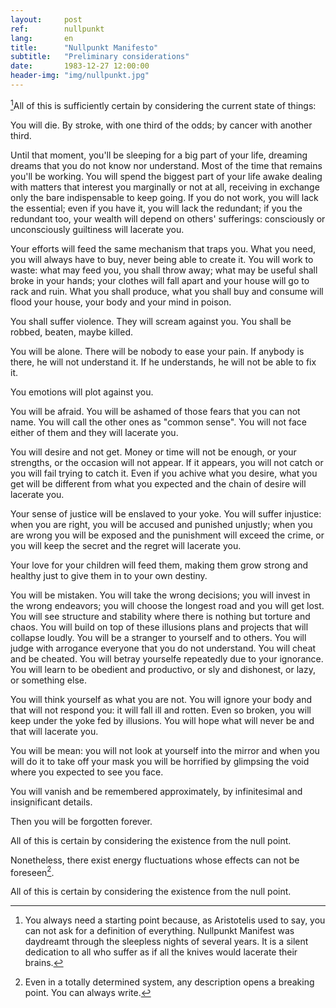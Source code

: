 ```yaml
---
layout:     post
ref:		nullpunkt
lang: 		en
title:      "Nullpunkt Manifesto"
subtitle:   "Preliminary considerations"
date:       1983-12-27 12:00:00
header-img: "img/nullpunkt.jpg"
---
```


[^1]All of this is sufficiently certain by considering the current state of things:

You will die. By stroke, with one third of the odds; by cancer with another third.

Until that moment, you'll be sleeping for a big part of your life, dreaming dreams that you do not know nor understand.
Most of the time that remains you'll be working. You will spend the biggest part of your life awake dealing with matters that interest you marginally or not at all, receiving in exchange only the bare indispensable to keep going.
If you do not work, you will lack the essential; even if you have it, you will lack the redundant; if you the redundant too, your wealth will depend on others' sufferings: consciously or unconsciously guiltiness will lacerate you.

Your efforts will feed the same mechanism that traps you. What you need, you will always have to buy, never being able to create it. You will work to waste: what may feed you, you shall throw away; what may be useful shall broke in your hands; your clothes will fall apart and your house will go to rack and ruin. What you shall produce, what you shall buy and consume will flood your house, your body and your mind in poison.

You shall suffer violence. They will scream against you. You shall be robbed, beaten, maybe killed.

You will be alone. There will be nobody to ease your pain. If anybody is there, he will not understand it. If he understands, he will not be able to fix it.

You emotions will plot against you.

You will be afraid.
You will be ashamed of those fears that you can not name. You will call the other ones as "common sense". You will not face either of them and they will lacerate you.

You will desire and not get. Money or time will not be enough, or your strengths, or the occasion will not appear. If it appears, you will not catch or you will fail trying to catch it. Even if you achive what you desire, what you get will be different from what you expected and the chain of desire will lacerate you.

Your sense of justice will be enslaved to your yoke. You will suffer injustice: when you are right, you will be accused and punished unjustly; when you are wrong you will be exposed and the punishment will exceed the crime, or you will keep the secret and the regret will lacerate you.

Your love for your children will feed them, making them grow strong and healthy just to give them in to your own destiny.

You will be mistaken. You will take the wrong decisions; you will invest in the wrong endeavors; you will choose the longest road and you will get lost.
You will see structure and stability where there is nothing but torture and chaos. You will build on top of these illusions plans and projects that will collapse loudly. You will be a stranger to yourself and to others. You will judge with arrogance everyone that you do not understand. You will cheat and be cheated. You will betray yourselfe repeatedly due to your ignorance. You will learn to be obedient and productivo, or sly and dishonest, or lazy, or something else.

You will think yourself as what you are not. You will ignore your body and that will not respond you: it will fall ill and rotten. Even so broken, you will keep under the yoke fed by illusions. You will hope what will never be and that will lacerate you.

You will be mean: you will not look at yourself into the mirror and when you will do it to take off your mask you will be horrified by glimpsing the void where you expected to see you face.

You will vanish and be remembered approximately, by infinitesimal and insignificant details.

Then you will be forgotten forever.

All of this is certain by considering the existence from the null point.

Nonetheless, there exist energy fluctuations whose effects can not be foreseen[^2].

All of this is certain by considering the existence from the null point.

[^1]: You always need a starting point because, as Aristotelis used to say, you can not ask for a definition of everything. Nullpunkt Manifest was daydreamt through the sleepless nights of several years. It is a silent dedication to all who suffer as if all the knives would lacerate their brains.

[^2]: Even in a totally determined system, any description opens a breaking point. You can always write.